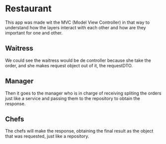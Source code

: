# Restaurant
This app was made wit the MVC (Model View Controller) in that way to understand how the layers interact with each other and how are they important for one and other. 
## Waitress
We could see the waitress would be de controller because she take the order, and she makes request object out of it, the requestDTO. 
## Manager
Then it goes to the manager who is in charge of receiving spliting the orders just like a service and passing them to the repository to obtain the response.
## Chefs
The chefs will make the response, obtaining the final result as the object that was requested, just like a repository.
